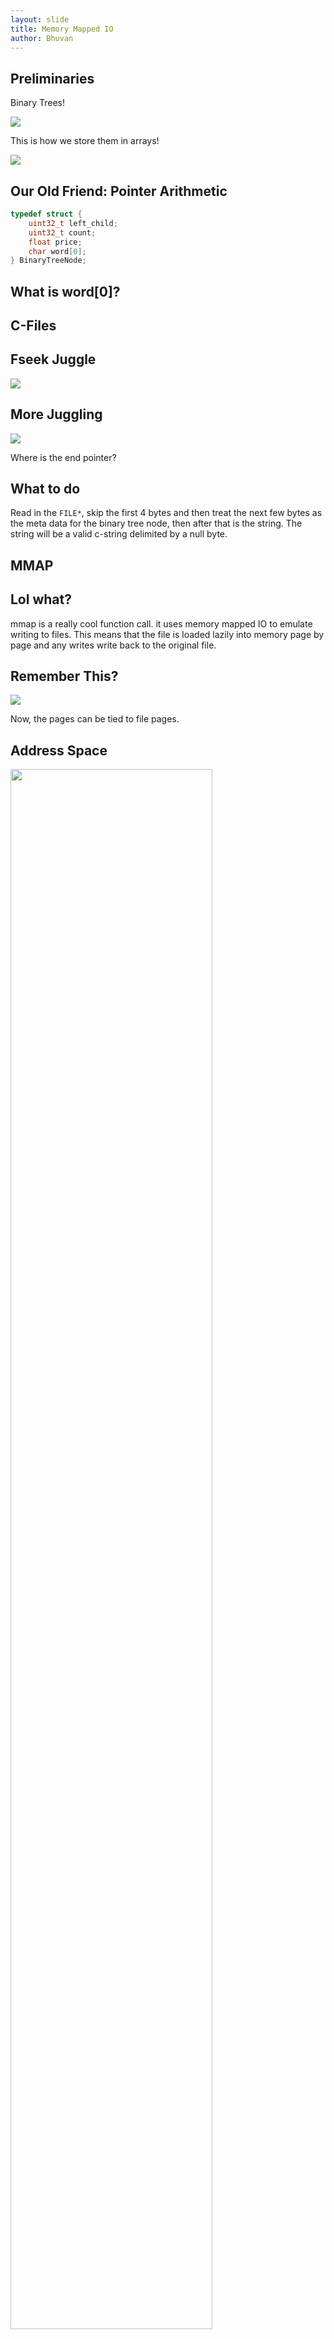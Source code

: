 ```yaml
---
layout: slide
title: Memory Mapped IO
author: Bhuvan
---
```


## Preliminaries

<vertical />

Binary Trees!

![](https://2.bp.blogspot.com/-SKDmvFFeO4k/V_0pb7xvuSI/AAAAAAAABTo/UlEmSIX29Qg3eZBFcHaq3SETawISEYewwCLcB/s1600/deserialized-binary-tree.png)

<vertical />

This is how we store them in arrays!

![](http://d2vlcm61l7u1fs.cloudfront.net/media%2F858%2F858e0ee4-80a8-4837-8e97-c1925cdbb231%2FphppObXfG.png)

## Our Old Friend: Pointer Arithmetic

```C
typedef struct {
	uint32_t left_child;
	uint32_t count;
	float price;
	char word[0];
} BinaryTreeNode;
```

## What is word[0]?

<horizontal />

## C-Files

## Fseek Juggle

![](http://forum.falinux.com/_clibimages/073_fseek.png)

## More Juggling

![](http://image.slidesharecdn.com/14-fiileio-130524022237-phpapp01/95/14-fiile-io-31-638.jpg)

Where is the end pointer?

## What to do

Read in the `FILE*`, skip the first 4 bytes and then treat the next few bytes as the meta data for the binary tree node, then after that is the string. The string will be a valid c-string delimited by a null byte.

<horizontal />

## MMAP

## Lol what?

mmap is a really cool function call. it uses memory mapped IO to emulate writing to files. This means that the file is loaded lazily into memory page by page and any writes write back to the original file.

## Remember This?

![](http://www.tldp.org/LDP/tlk/mm/vm.gif)

Now, the pages can be tied to file pages.


## Address Space

<img src="https://www.safaribooksonline.com/library/view/linux-system-programming/0596009585/httpatomoreillycomsourceoreillyimages47949.png" height="80%" width="80%">

## MMAP read-many

![](http://www.linuxidc.com/upload/2011_08/110819060295692.gif)

## MMAP

Mmapping is lazy! Entire files may not be mmapped, you may just use parts of files and assign them to memory pages as they are needed because you don't need a file until the first time you need it.

<vertical />

Just like the function name says, mmap creates a memory mapping in the kernel and the kernel/CPU is free to do whatever under the hood so long as when a process asks for a memory address it will get the correct bytes and when the write happens, the write eventually goes through to the actual disk.

## How Do I Use It?

Read the man page!
